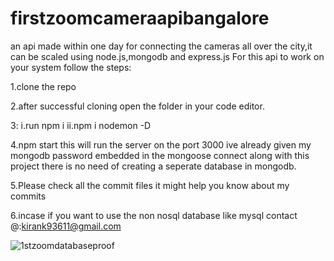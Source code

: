 # firstzoomcameraapibangalore

an api made within one day for connecting the cameras all over the city,it can be scaled using node.js,mongodb and express.js
For this api to work on your system follow the steps:

1.clone the repo

2.after successful cloning open the folder in your code editor.

3:
i.run npm i
ii.npm i nodemon -D

4.npm start
this will run the server on the port 3000
ive already given my mongodb password embedded in the mongoose connect along with this project there is no need of creating a seperate database in mongodb.

5.Please check all the commit files it might help you know about my commits

6.incase if you want to use the non nosql database like mysql contact @:kirank93611@gmail.com

![1stzoomdatabaseproof](https://user-images.githubusercontent.com/85161605/230781498-084a5dae-1ab9-4fe8-8699-367f13df3da5.jpg)
